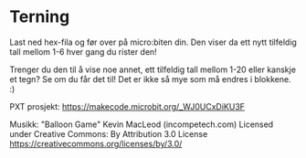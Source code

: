 # Terning
Last ned hex-fila og før over på micro:biten din. 
Den viser da ett nytt tilfeldig tall mellom 1-6 hver gang du rister den!

Trenger du den til å vise noe annet, ett tilfeldig tall mellom 1-20 eller kanskje et tegn? 
Se om du får det til! Det er ikke så mye som må endres i blokkene. :)

PXT prosjekt: https://makecode.microbit.org/_WJ0UCxDiKU3F


Musikk: "Balloon Game" Kevin MacLeod (incompetech.com) Licensed under Creative Commons: By Attribution 3.0 License https://creativecommons.org/licenses/by/3.0/
